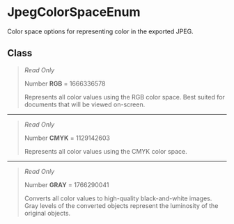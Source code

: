 # JpegColorSpaceEnum
Color space options for representing color in the exported JPEG.

## Class
> *Read Only* 
> 
> Number **RGB** = 1666336578
> 
> Represents all color values using the RGB color space. Best suited for documents that will be viewed on-screen.
*** 
> *Read Only* 
> 
> Number **CMYK** = 1129142603
> 
> Represents all color values using the CMYK color space.
*** 
> *Read Only* 
> 
> Number **GRAY** = 1766290041
> 
> Converts all color values to high-quality black-and-white images. Gray levels of the converted objects represent the luminosity of the original objects.

